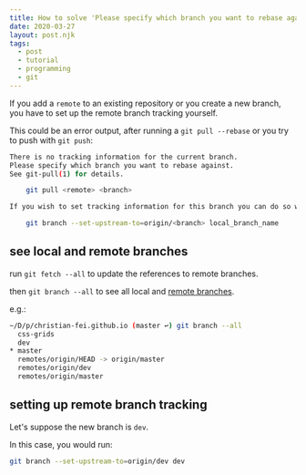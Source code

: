 ```yaml
---
title: How to solve 'Please specify which branch you want to rebase against.'
date: 2020-03-27
layout: post.njk
tags:
  - post
  - tutorial
  - programming
  - git
---
```


If you add a `remote` to an existing repository or you create a new branch,
you have to set up the remote branch tracking yourself.

This could be an error output, after running a `git pull --rebase` or you try to push with `git push`:

```sh
There is no tracking information for the current branch.
Please specify which branch you want to rebase against.
See git-pull(1) for details.

    git pull <remote> <branch>

If you wish to set tracking information for this branch you can do so with:

    git branch --set-upstream-to=origin/<branch> local_branch_name
```

## see local and remote branches

run `git fetch --all` to update the references to remote branches.

then `git branch --all` to see all local and [remote branches](https://git-scm.com/book/en/v2/Git-Branching-Remote-Branches).

e.g.:

```bash
~/D/p/christian-fei.github.io (master ↩) git branch --all
  css-grids
  dev
* master
  remotes/origin/HEAD -> origin/master
  remotes/origin/dev
  remotes/origin/master
```


## setting up remote branch tracking

Let's suppose the new branch is `dev`.

In this case, you would run:

```bash
git branch --set-upstream-to=origin/dev dev
```

